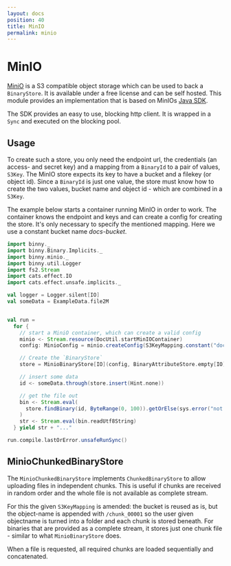 ```yaml
---
layout: docs
position: 40
title: MinIO
permalink: minio
---
```


# MinIO

[MiniO](https://min.io/) is a S3 compatible object storage which can
be used to back a `BinaryStore`. It is available under a free license
and can be self hosted. This module provides an implementation that is
based on MinIOs [Java
SDK](https://docs.min.io/docs/java-client-quickstart-guide.html).

The SDK provides an easy to use, blocking http client. It is wrapped
in a `Sync` and executed on the blocking pool.

## Usage

To create such a store, you only need the endpoint url, the
credentials (an access- and secret key) and a mapping from a
`BinaryId` to a pair of values, `S3Key`. The MinIO store expects its
key to have a bucket and a filekey (or object id). Since a `BinaryId`
is just one value, the store must know how to create the two values,
bucket name and object id - which are combined in a `S3Key`.

The example below starts a container running MinIO in order to work.
The container knows the endpoint and keys and can create a config for
creating the store. It's only necessary to specify the mentioned
mapping. Here we use a constant bucket name _docs-bucket_.

```scala mdoc
import binny._
import binny.Binary.Implicits._
import binny.minio._
import binny.util.Logger
import fs2.Stream
import cats.effect.IO
import cats.effect.unsafe.implicits._

val logger = Logger.silent[IO]
val someData = ExampleData.file2M


val run =
  for {
    // start a MiniO container, which can create a valid config
    minio <- Stream.resource(DocUtil.startMinIOContainer)
    config: MinioConfig = minio.createConfig(S3KeyMapping.constant("docs-bucket"))

    // Create the `BinaryStore`
    store = MinioBinaryStore[IO](config, BinaryAttributeStore.empty[IO], logger)

    // insert some data
    id <- someData.through(store.insert(Hint.none))

    // get the file out
    bin <- Stream.eval(
      store.findBinary(id, ByteRange(0, 100)).getOrElse(sys.error("not found"))
    )
    str <- Stream.eval(bin.readUtf8String)
  } yield str + "..."

run.compile.lastOrError.unsafeRunSync()
```

## MinioChunkedBinaryStore

The `MinioChunkedBinaryStore` implements `ChunkedBinaryStore` to allow
uploading files in independent chunks. This is useful if chunks are
received in random order and the whole file is not available as
complete stream.

For this the given `S3KeyMapping` is amended: the bucket is reused as
is, but the object-name is appended with `/chunk_00001` so the user
given objectname is turned into a folder and each chunk is stored
beneath. For binaries that are provided as a complete stream, it
stores just one chunk file - similar to what `MinioBinaryStore` does.

When a file is requested, all required chunks are loaded sequentially
and concatenated.
